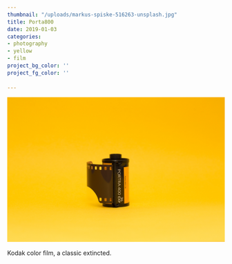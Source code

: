 ```yaml
---
thumbnail: "/uploads/markus-spiske-516263-unsplash.jpg"
title: Porta800
date: 2019-01-03
categories:
- photography
- yellow
- film
project_bg_color: ''
project_fg_color: ''

---
```

![](/uploads/markus-spiske-516263-unsplash.jpg)

Kodak color film, a classic extincted.